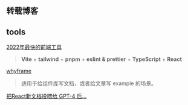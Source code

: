 #

## 转载博客

## tools

[2022年最快的前端工具](https://cpojer.net/posts/fastest-frontend-tooling-in-2022)

> **Vite** + **tailwind** + **pnpm** + **eslint & prettier** + **TypeScript** + **React**

[whyframe](https://whyframe.dev/)

> 适用于给组件库写文档，或者给文章写 example 的场景。

[把React新文档投喂给 GPT-4 后...](https://zhuanlan.zhihu.com/p/615351298)
